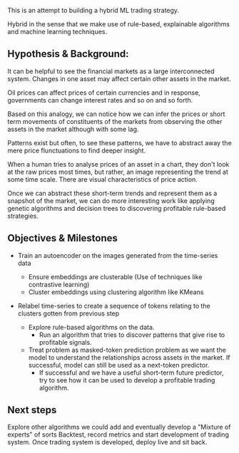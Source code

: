 This is an attempt to building a hybrid ML trading strategy.

Hybrid in the sense that we make use of rule-based, explainable algorithms and machine learning techniques.


## Hypothesis & Background:
It can be helpful to see the financial markets as a large interconnected system.
Changes in one asset may affect certain other assets in the market.

Oil prices can affect prices of certain currencies and in response, governments can change interest rates and so on and so forth.

Based on this analogy, we can notice how we can infer the prices or short term movements of constituents of the markets from observing the other assets in the market although with some lag.

Patterns exist but often, to see these patterns, we have to abstract away the mere price flunctuations to find deeper insight.

When a human tries to analyse prices of an asset in a chart, they don't look at the raw prices most times, but rather, an image representing the trend at some time scale. There are visual characteristics of price action.

Once we can abstract these short-term trends and represent them as a snapshot of the market, we can do more interesting work like applying genetic algorithms and decision trees to discovering profitable rule-based strategies.

## Objectives & Milestones
- Train an autoencoder on the images generated from the time-series data 
    - Ensure embeddings are clusterable (Use of techniques like contrastive learning)
    - Cluster embeddings using clustering algorithm like KMeans

- Relabel time-series to create a sequence of tokens relating to the clusters gotten from previous step
    - Explore rule-based algorithms on the data.
        - Run an algorithm that tries to discover patterns that give rise to profitable signals.
    - Treat problem as masked-token prediction problem as we want the model to understand the relationships across assets in the market. If successful, model can still be used as a next-token predictor.
        - If successful and we have a useful short-term future predictor, try to see how it can be used to develop a profitable trading algorithm.


## Next steps

Explore other algorithms we could add and eventually develop a "Mixture of experts" of sorts
Backtest, record metrics and start development of trading system.
Once trading system is developed, deploy live and sit back.